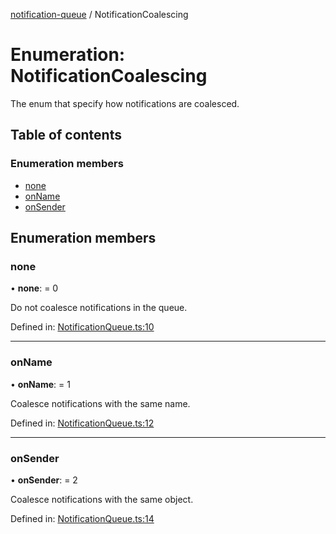 [notification-queue](../README.md) / NotificationCoalescing

# Enumeration: NotificationCoalescing

The enum that specify how notifications are coalesced.

## Table of contents

### Enumeration members

- [none](notificationcoalescing.md#none)
- [onName](notificationcoalescing.md#onname)
- [onSender](notificationcoalescing.md#onsender)

## Enumeration members

### none

• **none**: = 0

Do not coalesce notifications in the queue.

Defined in: [NotificationQueue.ts:10](https://github.com/nilennoct/notification-queue/blob/dd80ab8/src/NotificationQueue.ts#L10)

___

### onName

• **onName**: = 1

Coalesce notifications with the same name.

Defined in: [NotificationQueue.ts:12](https://github.com/nilennoct/notification-queue/blob/dd80ab8/src/NotificationQueue.ts#L12)

___

### onSender

• **onSender**: = 2

Coalesce notifications with the same object.

Defined in: [NotificationQueue.ts:14](https://github.com/nilennoct/notification-queue/blob/dd80ab8/src/NotificationQueue.ts#L14)
